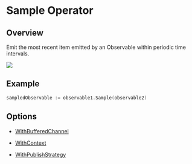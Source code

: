 # Sample Operator

## Overview

Emit the most recent item emitted by an Observable within periodic time intervals.

![](http://reactivex.io/documentation/operators/images/sample.png)

## Example

```go
sampledObservable := observable1.Sample(observable2)
```

## Options

* [WithBufferedChannel](options.md#withbufferedchannel)

* [WithContext](options.md#withcontext)

* [WithPublishStrategy](options.md#withpublishstrategy)
